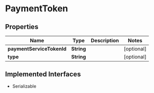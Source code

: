 

# PaymentToken


## Properties

| Name | Type | Description | Notes |
|------------ | ------------- | ------------- | -------------|
|**paymentServiceTokenId** | **String** |  |  [optional] |
|**type** | **String** |  |  [optional] |


## Implemented Interfaces

* Serializable


